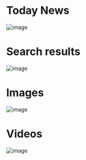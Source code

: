 # Today News
![image](https://github.com/MunDo12138/Search_Engine/assets/66548936/b0951263-548b-4ce1-a1a7-0751401e8093)

# Search results
![image](https://github.com/MunDo12138/Search_Engine/assets/66548936/95f069c0-b713-4d99-9adb-4e645779e5b3)

# Images
![image](https://github.com/MunDo12138/Search_Engine/assets/66548936/be72ec54-15c8-4072-abeb-d028bed93854)

# Videos
![image](https://github.com/MunDo12138/Search_Engine/assets/66548936/070b4120-798b-4adc-86b7-339759a835d1)
